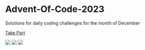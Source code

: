 # Advent-Of-Code-2023

Solutions for daily coding challenges for the month of December

[Take Part](https://adventofcode.com/2023)

![](https://img.shields.io/badge/day%20📅-3-blue)
![](https://img.shields.io/badge/stars%20⭐-5-yellow)
![](https://img.shields.io/badge/days%20completed-2-red)
